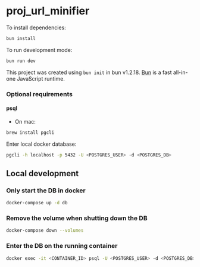 # proj_url_minifier

To install dependencies:

```bash
bun install
```

To run development mode:

```bash
bun run dev
```

This project was created using `bun init` in bun v1.2.18. [Bun](https://bun.sh) is a fast all-in-one JavaScript runtime.


### Optional requirements
#### psql
- On mac:
```bash
brew install pgcli
```

Enter local docker database:
```bash
pgcli -h localhost -p 5432 -U <POSTGRES_USER> -d <POSTGRES_DB>
```


## Local development
### Only start the DB in docker

```bash
docker-compose up -d db
```

### Remove the volume when shutting down the DB

```bash
docker-compose down --volumes
```

### Enter the DB on the running container

```bash
docker exec -it <CONTAINER_ID> psql -U <POSTGRES_USER> -d <POSTGRES_DB>

